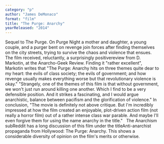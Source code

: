 ```yaml
---
category: "p"
author: "James DeMonaco"
format: "film"
title: "The Purge: Anarchy"
yearReleased: "2014"
---
```

Sequel to The Purge. On Purge Night a mother and daughter, a young couple, and a purger bent on revenge join forces after finding themselves on the city streets, trying to survive the chaos and violence that ensues.
 
The film received, reluctantly, a surprisingly positivereview from D. Markotin, at the Anarcho-Geek Review. Finding it "rather excellent", Markotin writes that "The Purge: Anarchy hits on three themes quite dear to my heart: the evils of class society; the evils of government; and how revenge usually makes everything worse but that revolutionary violence is okay." "Strangely, one of the themes of this film is that without government, we won't just run around killing one another. Which I find to be a very defensible position. And it strikes a fascinating, and I would argue anarchistic, balance between pacifism and the glorification of violence." In conclusion, "The movie is definitely not above critique. But I'm incredibly impressed at how the film created an enjoyable, plot-driven action film (not really a horror film) out of a rather intense class war parable. And maybe I'll even forgive them for using the name anarchy in the title."
 
The Anarchism subReddit has a long discussion of this film under the titleAnti-anarchist propaganda from Hollywood: The Purge: Anarchy. This shows a considerable diversity of opinion on the film's merits or otherwise.
 